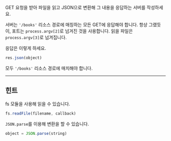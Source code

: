 GET 요청을 받아 파일을 읽고 JSON으로 변환해 그 내용을 응답하는 서버를
작성하세요.

서버는 `'/books'` 리소스 경로에 매칭하는 모든 GET에 응답해야 합니다.
항상 그랬듯이, 포트는 `process.argv[2]`로 넘겨진 것을 사용합니다. 읽을 파일은
`process.argv[3]`로 넘겨집니다.

응답은 이렇게 하세요.

```js
res.json(object)
```

모두 `'/books'` 리소스 경로에 매치해야 합니다.


-----------------------------

## 힌트

fs 모듈을 사용해 읽을 수 있습니다.

```js
fs.readFile(filename, callback)
```

`JSON.parse`를 이용해 변환을 할 수 있습니다.

```js
object = JSON.parse(string)
```
